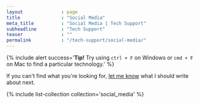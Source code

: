 ```yaml
---
layout              : page
title               : "Social Media"
meta_title          : "Social Media | Tech Support"
subheadline         : "Tech Support"
teaser              : ""
permalink           : "/tech-support/social-media/"
---
```


{% include alert success='**Tip!** Try using `ctrl + F` on Windows or `cmd + F` on Mac 
to find a particular technology.' %}

If you can't find what you're looking for, 
[let me know](https://docs.google.com/forms/d/e/1FAIpQLSdhNlDfs5vmFZtDhH4eGvkOUnWXz-I4OpOPBj4gARDArGNTKA/viewform)
what I should write about next.

{% include list-collection collection='social_media' %}